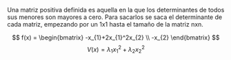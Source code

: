 Una matriz positiva definida es aquella en la que los determinantes de todos sus menores son mayores a cero. Para sacarlos se saca el determinante de cada matriz, empezando por un 1x1 hasta el tamaño de la matriz nxn.



$$
f(x) = \begin{bmatrix}
-x_{1}+2x_{1}^2x_{2} \\
-x_{2}
\end{bmatrix}
$$
$$
V(x)=\lambda_{1}x_{1}^2+\lambda_{2}x_{2}^2
$$

